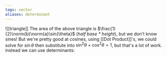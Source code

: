 ```yaml
---
tags: vector
aliases: determinant
---
```

![[triangle]]
The area of the above triangle is $\frac{1}{2}\norm{b}\norm{a}\sin{\theta}$ (*half base * height*), but we don't know sines! But we're pretty good at cosines, using [[Dot Product]]'s, we could solve for $\sin{\theta}$ then substitute into $\sin^{2}{\theta} + \cos^{2}{\theta} = 1$, but that's a lot of work. instead we can use determinants:

 